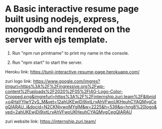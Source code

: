 # A Basic interactive resume page built using nodejs, express, mongodb and rendered on the server with ejs template.

1. Run "npm run printname" to print my name in the console.

2. Run "npm start" to start the server.

Heroku link: https://tunji-interactive-resume-page.herokuapp.com/

zuri logo link: https://www.google.com/imgres?imgurl=https%3A%2F%2Fingressive.org%2Fwp-content%2Fuploads%2F2020%2F05%2FI4G-Logo-Color-Cropped.png&imgrefurl=https%3A%2F%2Finternship.zuri.team%2F&tbnid=o4HaYYlwY2yS_M&vet=12ahUKEwjDi9ixtLryAhVFwoUKHeuhCYAQMygCegQIARAU..i&docid=N2CKNjywoMYgIM&w=2225&h=539&q=hng8%20logo&ved=2ahUKEwjDi9ixtLryAhVFwoUKHeuhCYAQMygCegQIARAU

zuri website link: https://internship.zuri.team/